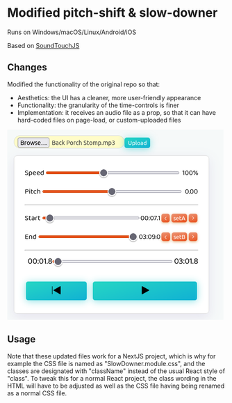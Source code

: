 # Modified pitch-shift & slow-downer

Runs on Windows/macOS/Linux/Android/iOS

Based on [SoundTouchJS](https://github.com/cutterbl/SoundTouchJS)

## Changes

Modified the functionality of the original repo so that:
- Aesthetics: the UI has a cleaner, more user-friendly appearance
- Functionality: the granularity of the time-controls is finer
- Implementation: it receives an audio file as a prop, so that it can have hard-coded files on page-load, or custom-uploaded files

![ScreenShot](https://raw.githubusercontent.com/blah148/pitch-shifter/daf72c07efc8fab99dcb75aa08b34e7990e0e0e0/Screenshot%20from%202024-03-03%2022-59-06.png)

## Usage
Note that these updated files work for a NextJS project, which is why for example the CSS file is named as "SlowDowner.module.css", and the classes are designated with "className" instead of the usual React style of "class". To tweak this for a normal React project, the class wording in the HTML will have to be adjusted as well as the CSS file having being renamed as a normal CSS file.

